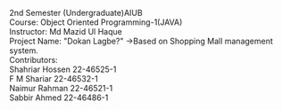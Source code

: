 2nd Semester (Undergraduate)AIUB<br>
Course: Object Oriented Programming-1(JAVA)<br>
Instructor: Md Mazid Ul Haque<br>
Project Name: "Dokan Lagbe?" ->Based on Shopping Mall management system.<br>
Contributors:<br>
Shahriar Hossen 22-46525-1<br>
F M Shariar 22-46532-1<br>
Naimur Rahman 22-46521-1<br>
Sabbir Ahmed 22-46486-1<br>
